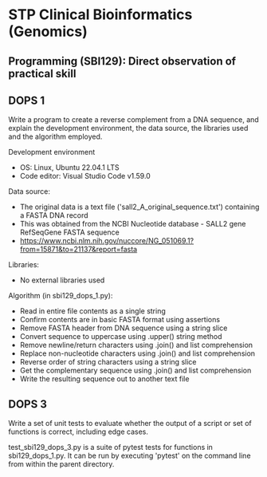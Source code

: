 # STP Clinical Bioinformatics (Genomics)
## Programming (SBI129): Direct observation of practical skill

## DOPS 1

Write a program to create a reverse complement from a DNA sequence, and explain the development environment, the data source, the libraries used and the algorithm employed. 

Development environment
- OS: Linux, Ubuntu 22.04.1 LTS
- Code editor: Visual Studio Code v1.59.0

Data source:
- The original data is a text file ('sall2_A_original_sequence.txt') containing a FASTA DNA record
- This was obtained from the NCBI Nucleotide database - SALL2 gene RefSeqGene FASTA sequence
- https://www.ncbi.nlm.nih.gov/nuccore/NG_051069.1?from=15871&to=21137&report=fasta

Libraries:
- No external libraries used

Algorithm (in sbi129_dops_1.py):
- Read in entire file contents as a single string
- Confirm contents are in basic FASTA format using assertions
- Remove FASTA header from DNA sequence using a string slice
- Convert sequence to uppercase using .upper() string method
- Remove newline/return characters using .join() and list comprehension
- Replace non-nucleotide characters using .join() and list comprehension
- Reverse order of string characters using a string slice
- Get the complementary sequence using .join() and list comprehension
- Write the resulting sequence out to another text file

## DOPS 3

Write a set of unit tests to evaluate whether the output of a script or set of functions is correct, including edge cases.

test_sbi129_dops_3.py is a suite of pytest tests for functions in sbi129_dops_1.py. It can be run by executing 'pytest' on the command line from within the parent directory.
